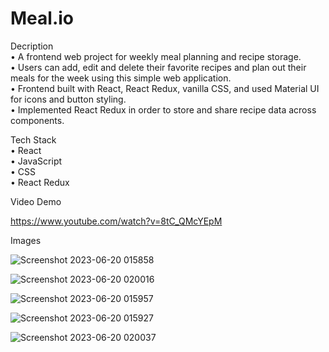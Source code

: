 # Meal.io

Decription  
• A frontend web project for weekly meal planning and recipe storage.  
• Users can add, edit and delete their favorite recipes and plan out their meals for the week using this simple web application.  
• Frontend built with React, React Redux, vanilla CSS, and used Material UI for icons and button styling.  
• Implemented React Redux in order to store and share recipe data across components.

Tech Stack  
• React  
• JavaScript  
• CSS  
• React Redux  

Video Demo  

https://www.youtube.com/watch?v=8tC_QMcYEpM

Images

![Screenshot 2023-06-20 015858](https://github.com/vamazzuca/meal.io/assets/35272187/84625832-7208-4c06-a92a-f86c9a9069ff)

![Screenshot 2023-06-20 020016](https://github.com/vamazzuca/meal.io/assets/35272187/da8fbdc8-a81a-46c1-b396-138408d3fc00)

![Screenshot 2023-06-20 015957](https://github.com/vamazzuca/meal.io/assets/35272187/51b548b1-d8fb-4911-9f5a-7ec976e5b1aa)

![Screenshot 2023-06-20 015927](https://github.com/vamazzuca/meal.io/assets/35272187/e14080d3-ed0b-4bdb-9676-eff42ecd042a)

![Screenshot 2023-06-20 020037](https://github.com/vamazzuca/meal.io/assets/35272187/cb3038ad-ad52-4c84-8840-0c6bcec3231a)
